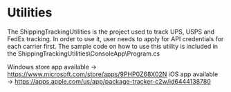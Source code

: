 # Utilities
The ShippingTrackingUtilities is the project used to track UPS, USPS and FedEx tracking. 
In order to use it, user needs to apply for API credentials for each carrier first.
The sample code on how to use this utility is included in the ShippingTrackingUtilities\ConsoleApp\Program.cs

Windows store app available → https://www.microsoft.com/store/apps/9PHP0Z68X02N 
iOS app available → https://apps.apple.com/us/app/package-tracker-c2w/id6444138780 
